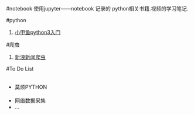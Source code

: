 #notebook
使用jupyter——notebook 记录的 python相关书籍.视频的学习笔记.

#python
<ol>
  <li><a href="/jupyter_notebook/tree/master/小甲鱼python3入门">小甲鱼python3入门</a>
  </li>
</ol>

#爬虫
<ol>
  <li><a href="/jupyter_notebook/tree/master/爬虫">新浪新闻爬虫</a>
    
  </li>
</ol>

#To Do List
<ul>
  <li>莫烦PYTHON</li>
  <li>网络数据采集</li>
  <li>...</li>
</ul>
